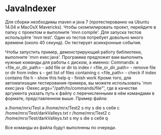 JavaIndexer
===========

Для сборки необходимы maven и java 7 (протестированно на Ubuntu 14.04 и MacOsX Mavericks).
Чтобы скомпилировать проект, перейдите в папку с проектом и выполните 'mvn compile'.
Для запуска тестов используйте 'mvn test'. Один из тестов потребует довольно много времени (около 40 секунд). Он тестирует асинхронные события.

Чтобы запустить пример, демонстрирующий работу библиотеки, выполните 'mvn exec:java'. Программа предложит вам выполнить нужные команды для работы с диском, а именно:
Commands:
a <file_or_dir_path> - add file or dir to index
r <file_or_dir_path> - remove file or dir from index
s <word>             - get list of files containing <word>
c <file_path>        - check if index contains file
h                    - show this help
q                    - finish work
Кроме того, для автоматизации тестирования примера, вы можете использовать 'mvn exec:java -Dexec.args="/path/to/commands/file"', где в качестве аргумента указать путь к файлу с перечисленными в нём командами в формате, представленном выше. Пример файла:

a /home/mrx/Test
a /home/mrx/Test2
s my
s die
s себя
c /home/mrx/Test/darkValleys.txt
r /home/mrx/Test2
c /home/mrx/Test/darkValleys.txt
s my
s die
s себя
q

Все команды из файла будут выполнены по очереди.